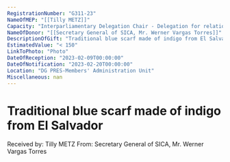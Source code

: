 ```yaml
---
RegistrationNumber: "G311-23"
NameOfMEP: "[[Tilly METZ]]"
Capacity: "Interparliamentary Delegation Chair - Delegation for relations with the countries of Central America"
NameOfDonor: "[[Secretary General of SICA, Mr. Werner Vargas Torres]]"
DescriptionOfGift: "Traditional blue scarf made of indigo from El Salvador"
EstimatedValue: "< 150"
LinkToPhoto: "Photo"
DateOfReception: "2023-02-09T00:00:00"
DateOfNotification: "2023-02-20T00:00:00"
Location: "DG PRES-Members' Administration Unit"
Miscellaneous: nan
---
```


# Traditional blue scarf made of indigo from El Salvador

Received by: Tilly METZ
From: Secretary General of SICA, Mr. Werner Vargas Torres
